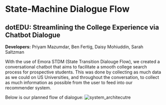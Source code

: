 # State-Machine Dialogue Flow

## dotEDU: Streamlining the College Experience via Chatbot Dialogue
 
**Developers:** Priyam Mazumdar, Ben Fertig, Daisy Mohiuddin, Sarah Saltzman

With the use of Emora STDM (State Transition Dialouge Flow), we created a conversational chatbot that aims to facilitate a smooth college search process for prospective students. This was done by collecting as much data as we could on US Universities, and throughout the conversation, to collect as much information as possible from the user to feed into our recommender system. 

Below is our planned flow of dialogue:
![system_architecutre](https://github.com/priyammazumdar/state-machines/blob/master/system_architecture.png)
